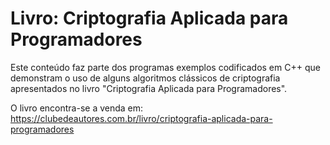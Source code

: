 # Livro: Criptografia Aplicada para Programadores

Este conteúdo faz parte dos programas exemplos codificados em C++ que demonstram o uso de alguns algoritmos clássicos de criptografia apresentados no livro "Criptografia Aplicada para Programadores".

O livro encontra-se a venda em: https://clubedeautores.com.br/livro/criptografia-aplicada-para-programadores
